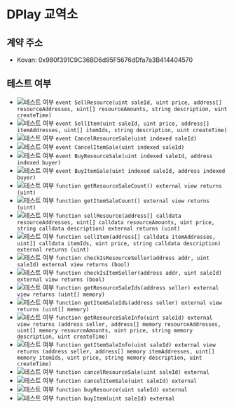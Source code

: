 # DPlay 교역소

## 계약 주소
- Kovan: 0x980f391C9C36BD6d95F5676dDfa7a3B414404570

## 테스트 여부
- ![테스트 여부](https://img.shields.io/badge/테스트%20여부-no-red.svg) `event SellResource(uint saleId, uint price, address[] resourceAddresses, uint[] resourceAmounts, string description, uint createTime)`
- ![테스트 여부](https://img.shields.io/badge/테스트%20여부-no-red.svg) `event SellItem(uint saleId, uint price, address[] itemAddresses, uint[] itemIds, string description, uint createTime)`
- ![테스트 여부](https://img.shields.io/badge/테스트%20여부-no-red.svg) `event CancelResourceSale(uint indexed saleId)`
- ![테스트 여부](https://img.shields.io/badge/테스트%20여부-no-red.svg) `event CancelItemSale(uint indexed saleId)`
- ![테스트 여부](https://img.shields.io/badge/테스트%20여부-no-red.svg) `event BuyResourceSale(uint indexed saleId, address indexed buyer)`
- ![테스트 여부](https://img.shields.io/badge/테스트%20여부-no-red.svg) `event BuyItemSale(uint indexed saleId, address indexed buyer)`
- ![테스트 여부](https://img.shields.io/badge/테스트%20여부-no-red.svg) `function getResourceSaleCount() external view returns (uint)`
- ![테스트 여부](https://img.shields.io/badge/테스트%20여부-no-red.svg) `function getItemSaleCount() external view returns (uint)`
- ![테스트 여부](https://img.shields.io/badge/테스트%20여부-no-red.svg) `function sellResource(address[] calldata resourceAddresses, uint[] calldata resourceAmounts, uint price, string calldata description) external returns (uint)`
- ![테스트 여부](https://img.shields.io/badge/테스트%20여부-no-red.svg) `function sellItem(address[] calldata itemAddresses, uint[] calldata itemIds, uint price, string calldata description) external returns (uint)`
- ![테스트 여부](https://img.shields.io/badge/테스트%20여부-no-red.svg) `function checkIsResourceSeller(address addr, uint saleId) external view returns (bool)`
- ![테스트 여부](https://img.shields.io/badge/테스트%20여부-no-red.svg) `function checkIsItemSeller(address addr, uint saleId) external view returns (bool)`
- ![테스트 여부](https://img.shields.io/badge/테스트%20여부-no-red.svg) `function getResourceSaleIds(address seller) external view returns (uint[] memory)`
- ![테스트 여부](https://img.shields.io/badge/테스트%20여부-no-red.svg) `function getItemSaleIds(address seller) external view returns (uint[] memory)`
- ![테스트 여부](https://img.shields.io/badge/테스트%20여부-no-red.svg) `function getResourceSaleInfo(uint saleId) external view returns (address seller, address[] memory resourceAddresses, uint[] memory resourceAmounts, uint price, string memory description, uint createTime)`
- ![테스트 여부](https://img.shields.io/badge/테스트%20여부-no-red.svg) `function getItemSaleInfo(uint saleId) external view returns (address seller, address[] memory itemAddresses, uint[] memory itemIds, uint price, string memory description, uint createTime)`
- ![테스트 여부](https://img.shields.io/badge/테스트%20여부-no-red.svg) `function cancelResourceSale(uint saleId) external`
- ![테스트 여부](https://img.shields.io/badge/테스트%20여부-no-red.svg) `function cancelItemSale(uint saleId) external`
- ![테스트 여부](https://img.shields.io/badge/테스트%20여부-no-red.svg) `function buyResource(uint saleId) external`
- ![테스트 여부](https://img.shields.io/badge/테스트%20여부-no-red.svg) `function buyItem(uint saleId) external`